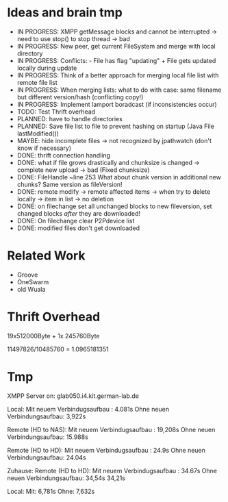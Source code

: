 Ideas and brain tmp
===================

* IN PROGRESS: XMPP getMessage blocks and cannot be interrupted -> need to use stop() to stop thread -> bad
* IN PROGRESS: New peer, get current FileSystem and merge with local directory
* IN PROGRESS: Conflicts:	- File has flag "updating" + File gets updated locally during update
* IN PROGRESS: Think of a better approach for merging local file list with remote file list
* IN PROGRESS: When merging lists: what to do with case: same filename but different version/hash (conflicting copy!)
* IN PROGRESS: Implement lamport boradcast (if inconsistencies occur)
* TODO: Test Thrift overhead
* PLANNED: have to handle directories
* PLANNED: Save file list to file to prevent hashing on startup (Java File lastModified())
* MAYBE: hide incomplete files -> not recognized by jpathwatch (don't know if necessary)
* DONE: thrift connection handling
* DONE: what if file grows drastically and chunksize is changed -> complete new upload -> bad (Fixed chunksize)
* DONE: FileHandle ~line 253 What about chunk version in additional new chunks? Same version as fileVersion!
* DONE: remote modify -> remote affected items -> when try to delete locally -> item in list -> no deletion
* DONE: on filechange set all unchanged blocks to new fileversion, set changed blocks _after_ they are downloaded!
* DONE: On filechange clear P2Pdevice list
* DONE: modified files don't get downloaded



Related Work
============

* Groove
* OneSwarm
* old Wuala

Thrift Overhead
===============
19x512000Byte + 1x 245760Byte

11497826/10485760 = 1.0965181351

Tmp
===

XMPP Server on: glab050.i4.kit.german-lab.de

Local:
Mit neuem Verbindugsaufbau	: 4.081s
Ohne neuen Verbindungsaufbau: 3,922s

Remote (HD to NAS):
Mit neuem Verbindugsaufbau	: 19,208s
Ohne neuen Verbindungsaufbau: 15.988s

Remote (HD to HD):
Mit neuem Verbindugsaufbau	: 24.9s
Ohne neuen Verbindungsaufbau: 24.04s

Zuhause:
Remote (HD to HD):
Mit neuem Verbindugsaufbau	: 34.67s
Ohne neuen Verbindungsaufbau: 34,54s 34,21s

Local:
Mit: 6,781s
Ohne: 7,632s